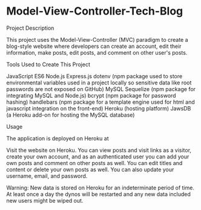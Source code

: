 # Model-View-Controller-Tech-Blog

Project Description

This project uses the Model-View-Controller (MVC) paradigm to create a blog-style website where developers can create an account, edit their information, make posts, edit posts, and comment on other user's posts.

Tools Used to Create This Project

JavaScript ES6
Node.js
Express.js
dotenv (npm package used to store environmental variables used in a project locally so sensitive data like root passwords are not exposed on GitHub)
MySQL
Sequelize (npm package for integrating MySQL and Node.js)
bcrypt (npm package for password hashing)
handlebars (npm package for a template engine used for html and javascript integration on the front-end)
Heroku (hosting platform)
JawsDB (a Heroku add-on for hosting the MySQL database)

Usage

The application is deployed on Heroku at 

Visit the website on Heroku. You can view posts and visit links as a visitor, create your own account, and as an authenticated user you can add your own posts and comment on other posts as well. You can edit titles and content or delete your own posts as well. You can also update your username, email, and password.

Warning: New data is stored on Heroku for an indeterminate period of time. At least once a day the dynos will be restarted and any new data included new users might be wiped out.